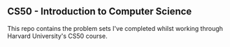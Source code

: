 ## CS50 - Introduction to Computer Science
This repo contains the problem sets I've completed whilst working
through Harvard University's CS50 course.